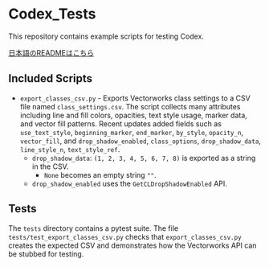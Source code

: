 # Codex_Tests

This repository contains example scripts for testing Codex.

[日本語のREADMEはこちら](README.ja.md)

## Included Scripts

- `export_classes_csv.py` - Exports Vectorworks class settings to a CSV file named `class_settings.csv`. The script collects many attributes including line and fill colors, opacities, text style usage, marker data, and vector fill patterns. Recent updates added fields such as `use_text_style`, `beginning_marker`, `end_marker`, `by_style`, `opacity_n`, `vector_fill`, and `drop_shadow_enabled`, `class_options`, `drop_shadow_data`, `line_style_n`, `text_style_ref`.
  - `drop_shadow_data`: `(1, 2, 3, 4, 5, 6, 7, 8)` is exported as a string in the CSV.
    - `None` becomes an empty string `""`.
  - `drop_shadow_enabled` uses the `GetCLDropShadowEnabled` API.
## Tests

The `tests` directory contains a pytest suite. The file
`tests/test_export_classes_csv.py` checks that `export_classes_csv.py` creates the expected CSV and demonstrates how the Vectorworks API can be stubbed for testing.
